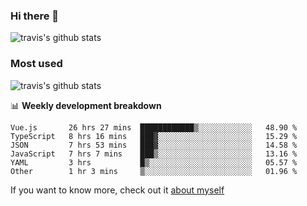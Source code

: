 ### Hi there 👋

<!--
**HondryTravis/HondryTravis** is a ✨ _special_ ✨ repository because its `README.md` (this file) appears on your GitHub profile.

Here are some ideas to get you started:

- 🔭 I’m currently working on ...
- 🌱 I’m currently learning ...
- 👯 I’m looking to collaborate on ...
- 🤔 I’m looking for help with ...
- 💬 Ask me about ...
- 📫 How to reach me: ...
- 😄 Pronouns: ...
- ⚡ Fun fact: ...
-->

![travis's github stats](https://github-readme-stats.vercel.app/api?username=HondryTravis&hide=stars)
### Most used
![travis's github stats](https://github-readme-stats.anuraghazra1.vercel.app/api/top-langs/?username=HondryTravis&layout=compact&hide_title=true)

📊 **Weekly development breakdown**

<!--START_SECTION:waka-->

```text
Vue.js       26 hrs 27 mins  ████████████▒░░░░░░░░░░░░   48.90 %
TypeScript   8 hrs 16 mins   ███▓░░░░░░░░░░░░░░░░░░░░░   15.29 %
JSON         7 hrs 53 mins   ███▓░░░░░░░░░░░░░░░░░░░░░   14.58 %
JavaScript   7 hrs 7 mins    ███▒░░░░░░░░░░░░░░░░░░░░░   13.16 %
YAML         3 hrs           █▒░░░░░░░░░░░░░░░░░░░░░░░   05.57 %
Other        1 hr 3 mins     ▒░░░░░░░░░░░░░░░░░░░░░░░░   01.96 %
```

<!--END_SECTION:waka-->

If you want to know more, check out it [about myself](https://hondrytravis.github.io/)

